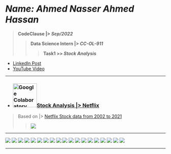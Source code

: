 # ***Name: Ahmed Nasser Ahmed Hassan***
> **CodeClause |> *Sep/2022***
>> **Data Science Intern |> *CC-OL-911***
>>> **Task1 >> *Stock Analysis***

- <a href="#">LinkedIn Post</a>
- <a href="https://youtu.be/GaddR5aiq_U">YouTube Video</a>

---

  - ### <a title="AhmedNasser1601/Stock-Analysis" href="/Stock_Analysis_Netflix.ipynb"><img width="75" alt="Google Colaboratory SVG Logo" src="https://upload.wikimedia.org/wikipedia/commons/thumb/d/d0/Google_Colaboratory_SVG_Logo.svg/100px-Google_Colaboratory_SVG_Logo.svg.png">Stock Analysis |> Netflix</a>
  
  > Based on |> <a href="https://www.kaggle.com/datasets/pritsheta/netflix-stock-data-from-2002-to-2021">Netflix Stock data from 2002 to 2021</a>
  >> <img src="/Screens/0.png">
  
---

<img src="/Screens/1.png">  <img src="/Screens/2.png">  <img src="/Screens/3.png">  <img src="/Screens/4.png">  <img src="/Screens/5.png">  <img src="/Screens/6.png">  <img src="/Screens/7.png">  <img src="/Screens/8.png">  <img src="/Screens/9.png">  <img src="/Screens/10.png">  <img src="/Screens/11.png">  <img src="/Screens/12.png">  <img src="/Screens/13.png">  <img src="/Screens/14.png">  <img src="/Screens/15.png">  <img src="/Screens/16.png">  <img src="/Screens/17.png">  <img src="/Screens/18.png">  <img src="/Screens/19.png">

---
